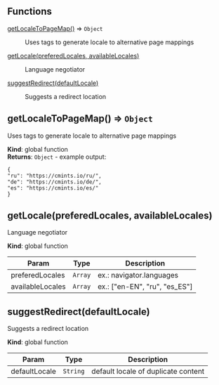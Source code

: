 ## Functions

<dl>
<dt><a href="#getLocaleToPageMap">getLocaleToPageMap()</a> ⇒ <code>Object</code></dt>
<dd><p>Uses <link rel="alternate" href="..." hreflang="..."> tags to generate locale
to alternative page mappings</p>
</dd>
<dt><a href="#getLocale">getLocale(preferedLocales, availableLocales)</a></dt>
<dd><p>Language negotiator</p>
</dd>
<dt><a href="#suggestRedirect">suggestRedirect(defaultLocale)</a></dt>
<dd><p>Suggests a redirect location</p>
</dd>
</dl>

<a name="getLocaleToPageMap"></a>

## getLocaleToPageMap() ⇒ <code>Object</code>
Uses <link rel="alternate" href="..." hreflang="..."> tags to generate locale
to alternative page mappings

**Kind**: global function  
**Returns**: <code>Object</code> - example output:
```
{
"ru": "https://cmints.io/ru/",
"de": "https://cmints.io/de/",
"es": "https://cmints.io/es/"
}
```  
<a name="getLocale"></a>

## getLocale(preferedLocales, availableLocales)
Language negotiator

**Kind**: global function  

| Param | Type | Description |
| --- | --- | --- |
| preferedLocales | <code>Array</code> | ex.: navigator.languages |
| availableLocales | <code>Array</code> | ex.: ["en-EN", "ru", "es_ES"] |

<a name="suggestRedirect"></a>

## suggestRedirect(defaultLocale)
Suggests a redirect location

**Kind**: global function  

| Param | Type | Description |
| --- | --- | --- |
| defaultLocale | <code>String</code> | default locale of duplicate content |

